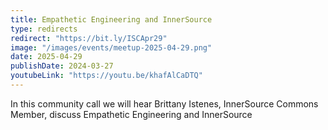```yaml
---
title: Empathetic Engineering and InnerSource
type: redirects
redirect: "https://bit.ly/ISCApr29"
image: "/images/events/meetup-2025-04-29.png"
date: 2025-04-29
publishDate: 2024-03-27
youtubeLink: "https://youtu.be/khafAlCaDTQ"
---
```


In this community call we will hear Brittany Istenes, InnerSource Commons Member, discuss Empathetic Engineering and InnerSource